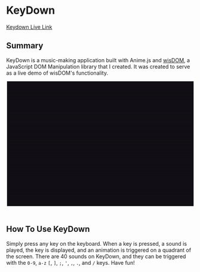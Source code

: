 # KeyDown

[Keydown Live Link][keydown]

## Summary

KeyDown is a music-making application built with Anime.js and [wisDOM][wisdom], a JavaScript DOM Manipulation library that I created. It was created to serve as a live demo of wisDOM's functionality.

<div align="center">
  <img src="./images/keydown.gif">
</div>

<br>

## How To Use KeyDown

Simply press any key on the keyboard. When a key is pressed, a sound is played, the key is displayed, and an animation is triggered on a quadrant of the screen. There are 40 sounds on KeyDown, and they can be triggered with the `0-9`, `a-z` `[`, `]`, `;`, `'`, `,`, `.`, and `/` keys. Have fun!

[keydown]: http://www.michaelmcoates.com/KeyDown/
[wisdom]: https://github.com/MichaelMCoates/wisDOM/
